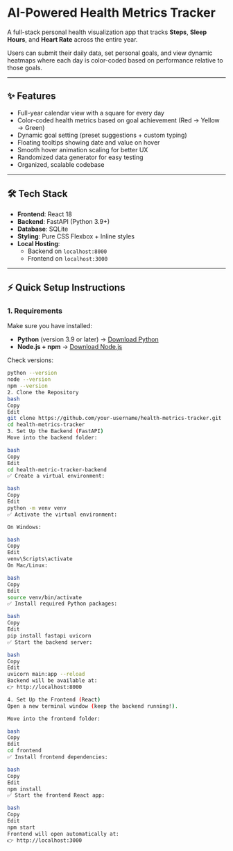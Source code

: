 # AI-Powered Health Metrics Tracker

A full-stack personal health visualization app that tracks **Steps**, **Sleep Hours**, and **Heart Rate** across the entire year.

Users can submit their daily data, set personal goals, and view dynamic heatmaps where each day is color-coded based on performance relative to those goals.

---

## ✨ Features

- Full-year calendar view with a square for every day
- Color-coded health metrics based on goal achievement (Red → Yellow → Green)
- Dynamic goal setting (preset suggestions + custom typing)
- Floating tooltips showing date and value on hover
- Smooth hover animation scaling for better UX
- Randomized data generator for easy testing
- Organized, scalable codebase

---

## 🛠 Tech Stack

- **Frontend**: React 18
- **Backend**: FastAPI (Python 3.9+)
- **Database**: SQLite
- **Styling**: Pure CSS Flexbox + Inline styles
- **Local Hosting**: 
  - Backend on `localhost:8000`
  - Frontend on `localhost:3000`

---

## ⚡ Quick Setup Instructions

### 1. Requirements

Make sure you have installed:
- **Python** (version 3.9 or later) → [Download Python](https://www.python.org/downloads/)
- **Node.js + npm** → [Download Node.js](https://nodejs.org/)

Check versions:

```bash
python --version
node --version
npm --version
2. Clone the Repository
bash
Copy
Edit
git clone https://github.com/your-username/health-metrics-tracker.git
cd health-metrics-tracker
3. Set Up the Backend (FastAPI)
Move into the backend folder:

bash
Copy
Edit
cd health-metric-tracker-backend
✅ Create a virtual environment:

bash
Copy
Edit
python -m venv venv
✅ Activate the virtual environment:

On Windows:

bash
Copy
Edit
venv\Scripts\activate
On Mac/Linux:

bash
Copy
Edit
source venv/bin/activate
✅ Install required Python packages:

bash
Copy
Edit
pip install fastapi uvicorn
✅ Start the backend server:

bash
Copy
Edit
uvicorn main:app --reload
Backend will be available at:
👉 http://localhost:8000

4. Set Up the Frontend (React)
Open a new terminal window (keep the backend running!).

Move into the frontend folder:

bash
Copy
Edit
cd frontend
✅ Install frontend dependencies:

bash
Copy
Edit
npm install
✅ Start the frontend React app:

bash
Copy
Edit
npm start
Frontend will open automatically at:
👉 http://localhost:3000